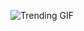 
<!-- GIF_SECTION -->
![Trending GIF](https://media1.giphy.com/media/v1.Y2lkPThiYjIxNzcyYWEwYjNpeXU3c2l6Z3A5N2ZtMTNtNDM1ejdzcjFuZHdmaGJqMHo3eiZlcD12MV9naWZzX3NlYXJjaCZjdD1n/n4l0sSeel6X7tHOFzg/giphy.gif)
<!-- END_GIF_SECTION -->
